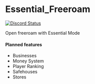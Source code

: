 # Essential_Freeroam
<a href="https://discord.gg/eNJraMf"><img alt="Discord Status" src="https://discordapp.com/api/guilds/285462938691567627/widget.png"></a>

Open freeroam with Essential Mode

#### Planned features
- Businesses
- Money System
- Player Ranking
- Safehouses
- Stores
